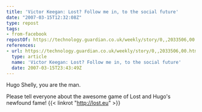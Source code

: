 ```yaml
---
title: 'Victor Keegan: Lost? Follow me in, to the social future'
date: "2007-03-15T12:32:08Z"
type: repost
tags:
- from-facebook
repostOf: https://technology.guardian.co.uk/weekly/story/0,,2033506,00.html#article_continue
references:
- url: https://technology.guardian.co.uk/weekly/story/0,,2033506,00.html#article_continue
  type: article
  name: 'Victor Keegan: Lost? Follow me in, to the social future'
  date: 2007-03-15T23:43:49Z
---
```

Hugo Shelly, you are the man.

Please tell everyone about the awesome game of Lost and Hugo's newfound fame! {{< linkrot "http://lost.eu" >}}
